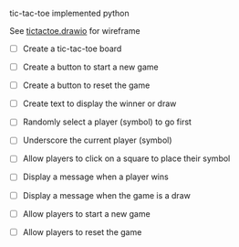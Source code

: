 tic-tac-toe implemented python

See [tictactoe.drawio](tictactoe.drawio) for wireframe  

- [ ] Create a tic-tac-toe board
- [ ] Create a button to start a new game
- [ ] Create a button to reset the game
- [ ] Create text to display the winner or draw

- [ ] Randomly select a player (symbol) to go first
- [ ] Underscore the current player (symbol)
- [ ] Allow players to click on a square to place their symbol
- [ ] Display a message when a player wins
- [ ] Display a message when the game is a draw
- [ ] Allow players to start a new game
- [ ] Allow players to reset the game